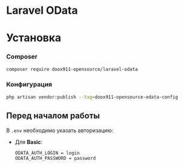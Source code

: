 # Laravel OData

# Установка

### Composer

```bash
composer require doox911-opensource/laravel-odata
```

### Конфигурация

```bash
php artisan vendor:publish --tag=doox911-opensource-odata-config
```

## Перед началом работы

В `.env` необходимо указать авторизацию:
- Для **Basic**:
  ```dotenv
  ODATA_AUTH_LOGIN = login
  ODATA_AUTH_PASSWORD = password
  ```

